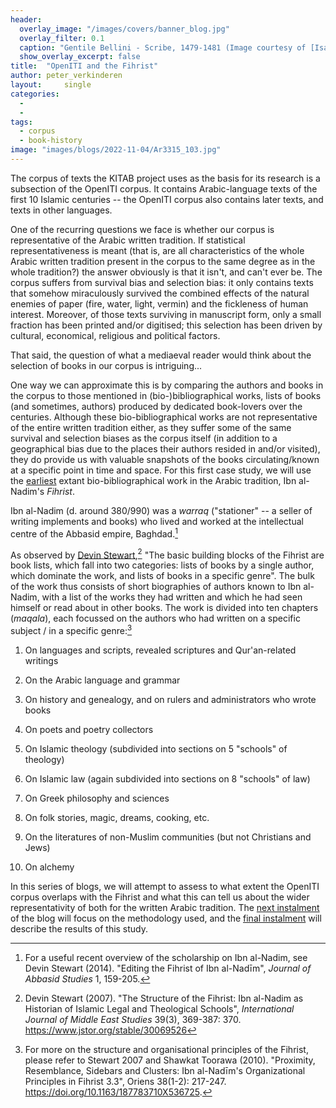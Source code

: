 ```yaml
---
header:
  overlay_image: "/images/covers/banner_blog.jpg"
  overlay_filter: 0.1
  caption: "Gentile Bellini - Scribe, 1479-1481 (Image courtesy of [Isabella Stewart Gardner Museum](https://www.gardnermuseum.org/experience/collection/10755), Boston)" 
  show_overlay_excerpt: false  
title:	"OpenITI and the Fihrist"		
author: peter_verkinderen
layout:		single
categories:
  - 
  - 
tags:
  - corpus
  - book-history
image: "images/blogs/2022-11-04/Ar3315_103.jpg"
---
```


The corpus of texts the KITAB project uses as the basis for its research is a subsection of the OpenITI corpus. It contains Arabic-language texts of the first 10 Islamic centuries -- the OpenITI corpus also contains later texts, and texts in other languages.

One of the recurring questions we face is whether our corpus is representative of the Arabic written tradition. If statistical representativeness is meant (that is, are all characteristics of the whole Arabic written tradition present in the corpus to the same degree as in the whole tradition?) the answer obviously is that it isn't, and can't ever be. The corpus suffers from survival bias and selection bias: it only contains texts that somehow miraculously survived the combined effects of the natural enemies of paper (fire, water, light, vermin) and the fickleness of human interest. Moreover, of those texts surviving in manuscript form, only a small fraction has been printed and/or digitised; this selection has been driven by cultural, economical, religious and political factors.

That said, the question of what a mediaeval reader would think about the selection of books in our corpus is intriguing\...

One way we can approximate this is by comparing the authors and books in the corpus to those mentioned in (bio-)bibliographical works, lists of books (and sometimes, authors) produced by dedicated book-lovers over the centuries. Although these bio-bibliographical works are not representative of the entire written tradition either, as they suffer some of the same survival and selection biases as the corpus itself (in addition to a geographical bias due to the places their authors resided in and/or visited), they do provide us with valuable snapshots of the books circulating/known at a specific point in time and space. For this first case study, we will use the [earliest](http://dx.doi.org/10.1163/1573-3912_ei3_COM_24336) extant bio-bibliographical work in the Arabic tradition, Ibn al-Nadim's *Fihrist*.

Ibn al-Nadim (d. around 380/990) was a *warraq* ("stationer" -- a seller of writing implements and books) who lived and worked at the intellectual centre of the Abbasid empire, Baghdad.[^1]

As observed by [Devin Stewart](https://www.jstor.org/stable/30069526),[^2] "The basic building blocks of the Fihrist are book lists, which fall into two categories: lists of books by a single author, which dominate the work, and lists of books in a specific genre". The bulk of the work thus consists of short biographies of authors known to Ibn al-Nadim, with a list of the works they had written and which he had seen himself or read about in other books. The work is divided into ten chapters (*maqala*), each focussed on the authors who had written on a specific subject / in a specific genre:[^3]

1.  On languages and scripts, revealed scriptures and Qur'an-related writings

2.  On the Arabic language and grammar

3.  On history and genealogy, and on rulers and administrators who wrote books

4.  On poets and poetry collectors

5.  On Islamic theology (subdivided into sections on 5 "schools" of theology)

6.  On Islamic law (again subdivided into sections on 8 "schools" of law)

7.  On Greek philosophy and sciences

8.  On folk stories, magic, dreams, cooking, etc.

9.  On the literatures of non-Muslim communities (but not Christians and Jews)

10. On alchemy

In this series of blogs, we will attempt to assess to what extent the OpenITI corpus overlaps with the Fihrist and what this can tell us about the wider representativity of both for the written Arabic tradition. The [next instalment](https://kitab-project.org/OpenITI-vs-Fihrist-part-2/) of the blog will focus on the methodology used, and the [final instalment](https://kitab-project.org/OpenITI-vs-Fihrist-part-3/) will describe the results of this study.

[^1]: For a useful recent overview of the scholarship on Ibn al-Nadim, see Devin Stewart (2014). "Editing the Fihrist of Ibn al-Nadīm", *Journal of Abbasid Studies* 1, 159-205.

[^2]: Devin Stewart (2007). "The Structure of the Fihrist: Ibn al-Nadim as Historian of Islamic Legal and Theological Schools", *International Journal of Middle East Studies* 39(3), 369-387: 370. https://www.jstor.org/stable/30069526

[^3]: For more on the structure and organisational principles of the Fihrist, please refer to Stewart 2007 and Shawkat Toorawa (2010). "Proximity, Resemblance, Sidebars and Clusters: Ibn al-Nadīm's Organizational Principles in Fihrist 3.3", Oriens 38(1-2): 217-247. https://doi.org/10.1163/187783710X536725.
